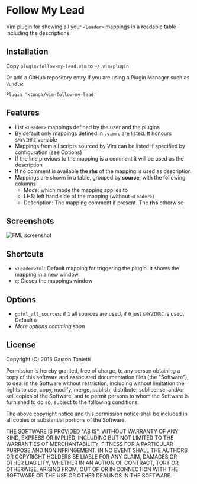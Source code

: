 Follow My Lead
==============
Vim plugin for showing all your `<Leader>` mappings in a readable table including the descriptions.

Installation
------------
Copy `plugin/follow-my-lead.vim` to `~/.vim/plugin`

Or add a GitHub repository entry if you are using a Plugin Manager such as `Vundle`:

```vim
Plugin 'ktonga/vim-follow-my-lead'
```

Features
--------
* List `<Leader>` mappings defined by the user and the plugins
* By default only mappings defined in `.vimrc` are listed. It honours `$MYVIMRC` variable
* Mappings from all scripts sourced by Vim can be listed if specified by configuration (see Options)
* If the line previous to the mapping is a comment it will be used as the description
* If no comment is available the **rhs** of the mapping is used as description
* Mappings are shown in a table, grouped by **source**, with the following columns
  * Mode: which mode the mapping applies to
  * LHS: left hand side of the mapping (without `<Leader>`)
  * Description: The mapping comment if present. The **rhs** otherwise

Screenshots
-----------
![FML screenshot](http://drive.google.com/uc?export=download&id=0BxOk4ZkCuP9uaHZyRGJwbllTVGc)

Shortcuts
---------
* `<Leader>fml`: Default mapping for triggering the plugin. It shows the mapping in a new window
* `q`: Closes the mappings window

Options
-------
* `g:fml_all_sources`: if `1` all sources are used, if `0` just `$MYVIMRC` is used. Default `0`
* _More options comming soon_

License
-------

Copyright (C) 2015 Gaston Tonietti

Permission is hereby granted, free of charge, to any person obtaining a copy of this software and associated documentation files (the "Software"), to deal in the Software without restriction, including without limitation the rights to use, copy, modify, merge, publish, distribute, sublicense, and/or sell copies of the Software, and to permit persons to whom the Software is furnished to do so, subject to the following conditions:

The above copyright notice and this permission notice shall be included in all copies or substantial portions of the Software.

THE SOFTWARE IS PROVIDED "AS IS", WITHOUT WARRANTY OF ANY KIND, EXPRESS OR IMPLIED, INCLUDING BUT NOT LIMITED TO THE WARRANTIES OF MERCHANTABILITY, FITNESS FOR A PARTICULAR PURPOSE AND NONINFRINGEMENT. IN NO EVENT SHALL THE AUTHORS OR COPYRIGHT HOLDERS BE LIABLE FOR ANY CLAIM, DAMAGES OR OTHER LIABILITY, WHETHER IN AN ACTION OF CONTRACT, TORT OR OTHERWISE, ARISING FROM, OUT OF OR IN CONNECTION WITH THE SOFTWARE OR THE USE OR OTHER DEALINGS IN THE SOFTWARE.
